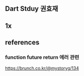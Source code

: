 ## Dart Stduy 권효재
## 1x


## references

### function future return 에러 관련

https://brunch.co.kr/@mystoryg/134